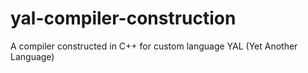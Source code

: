 # yal-compiler-construction
A compiler constructed in C++ for custom language YAL (Yet Another Language)
